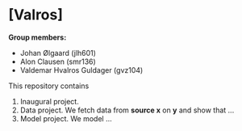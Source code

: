 # \[Valros\]

**Group members:**
- Johan Ølgaard (jlh601)
- Alon Clausen (smr136)
- Valdemar Hvalros Guldager (gvz104)

This repository contains  
1. Inaugural project.  
2. Data project. We fetch data from **source x** on **y** and show that ...
3. Model project. We model ...

